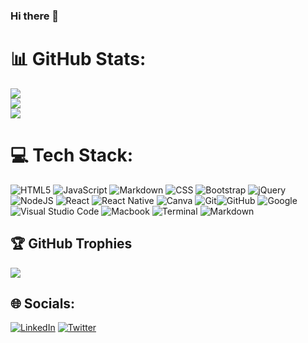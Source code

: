 ### Hi there 👋

# 📊 GitHub Stats:
![](https://github-readme-stats.vercel.app/api?username=larigens&theme=dark&hide_border=false&include_all_commits=true&count_private=true)<br/>
![](https://github-readme-streak-stats.herokuapp.com/?user=larigens&theme=dark&hide_border=false)<br/>
![](https://github-readme-stats.vercel.app/api/top-langs/?username=larigens&theme=dark&hide_border=false&include_all_commits=true&count_private=true&layout=compact)

# 💻 Tech Stack:
![HTML5](https://img.shields.io/badge/html5-%23E34F26.svg?style=for-the-badge&logo=html5&logoColor=white) ![JavaScript](https://img.shields.io/badge/javascript-%23323330.svg?style=for-the-badge&logo=javascript&logoColor=%23F7DF1E) ![Markdown](https://img.shields.io/badge/markdown-%23000000.svg?style=for-the-badge&logo=markdown&logoColor=white) ![CSS](https://img.shields.io/badge/CSS-239120?&style=for-the-badge&logo=css3&logoColor=white) ![Bootstrap](https://img.shields.io/badge/bootstrap-%23563D7C.svg?style=for-the-badge&logo=bootstrap&logoColor=white) ![jQuery](https://img.shields.io/badge/jquery-%230769AD.svg?style=for-the-badge&logo=jquery&logoColor=white) ![NodeJS](https://img.shields.io/badge/node.js-6DA55F?style=for-the-badge&logo=node.js&logoColor=white) ![React](https://img.shields.io/badge/react-%2320232a.svg?style=for-the-badge&logo=react&logoColor=%2361DAFB) ![React Native](https://img.shields.io/badge/react_native-%2320232a.svg?style=for-the-badge&logo=react&logoColor=%2361DAFB) ![Canva](https://img.shields.io/badge/Canva-%2300C4CC.svg?style=for-the-badge&logo=Canva&logoColor=white) ![Git](https://img.shields.io/badge/git-%23F05033.svg?style=for-the-badge&logo=git&logoColor=white)![GitHub](https://img.shields.io/badge/github-%23121011.svg?style=for-the-badge&logo=github&logoColor=white) ![Google](https://img.shields.io/badge/google-%234285F4.svg?style=for-the-badge&logo=google&logoColor=white) ![Visual Studio Code](https://img.shields.io/badge/Visual%20Studio%20Code-0078d7.svg?style=for-the-badge&logo=visual-studio-code&logoColor=white) ![Macbook](https://img.shields.io/badge/mac%20os-000000?style=for-the-badge&logo=apple&logoColor=white) ![Terminal](https://img.shields.io/badge/Terminal-%23054020?style=for-the-badge&logo=gnu-bash&logoColor=white) ![Markdown](https://img.shields.io/badge/markdown-%23000000.svg?style=for-the-badge&logo=markdown&logoColor=white)   

## 🏆 GitHub Trophies
![](https://github-profile-trophy.vercel.app/?username=larigens&theme=radical&no-frame=true&no-bg=false&margin-w=4)

## 🌐 Socials:
[![LinkedIn](https://img.shields.io/badge/LinkedIn-%230077B5.svg?logo=linkedin&logoColor=white)](https://linkedin.com/in/lari-gui) [![Twitter](https://img.shields.io/badge/Twitter-%231DA1F2.svg?logo=Twitter&logoColor=white)](https://twitter.com/@coffeebr_eak) 
